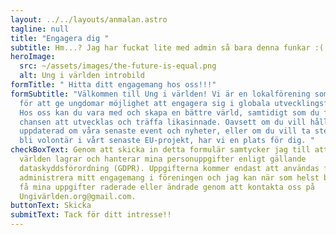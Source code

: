 ```yaml
---
layout: ../../layouts/anmalan.astro
tagline: null
title: "Engagera dig "
subtitle: Hm...? Jag har fuckat lite med admin så bara denna funkar :(
heroImage:
  src: ~/assets/images/the-future-is-equal.png
  alt: Ung i världen introbild
formTitle: " Hitta ditt engagemang hos oss!!!"
formSubtitle: "Välkommen till Ung i världen! Vi är en lokalförening som brinner
  för att ge ungdomar möjlighet att engagera sig i globala utvecklingsfrågor.
  Hos oss kan du vara med och skapa en bättre värld, samtidigt som du får
  chansen att utvecklas och träffa likasinnade. Oavsett om du vill hålla dig
  uppdaterad om våra senaste event och nyheter, eller om du vill ta steget och
  bli volontär i vårt senaste EU-projekt, har vi en plats för dig. "
checkBoxText: Genom att skicka in detta formulär samtycker jag till att Ung i
  världen lagrar och hanterar mina personuppgifter enligt gällande
  dataskyddsförordning (GDPR). Uppgifterna kommer endast att användas för att
  administrera mitt engagemang i föreningen och jag kan när som helst begära att
  få mina uppgifter raderade eller ändrade genom att kontakta oss på
  Ungivärlden.org@gmail.com.
buttonText: Skicka
submitText: Tack för ditt intresse!!
---
```

